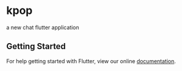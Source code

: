 # kpop

a new chat flutter application

## Getting Started

For help getting started with Flutter, view our online
[documentation](https://flutter.io/).
